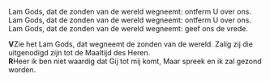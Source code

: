 Lam Gods, dat de zonden van de wereld wegneemt: ontferm U over ons.\
Lam Gods, dat de zonden van de wereld wegneemt: ontferm U over ons.\
Lam Gods, dat de zonden van de wereld wegneemt: geef ons de vrede.

**V**Zie het Lam Gods, dat wegneemt de zonden van de wereld. Zalig zij
die uitgenodigd zijn tot de Maaltijd des Heren.\
**R**Heer ik ben niet waardig dat Gij tot mij komt, Maar spreek en ik
zal gezond worden.
